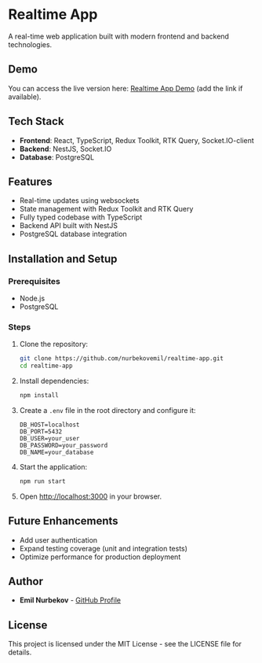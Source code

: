 # Realtime App

A real-time web application built with modern frontend and backend technologies.

## Demo
You can access the live version here: [Realtime App Demo](https://your-live-app-link.com) (add the link if available).

## Tech Stack
- **Frontend**: React, TypeScript, Redux Toolkit, RTK Query, Socket.IO-client
- **Backend**: NestJS, Socket.IO
- **Database**: PostgreSQL

## Features
- Real-time updates using websockets
- State management with Redux Toolkit and RTK Query
- Fully typed codebase with TypeScript
- Backend API built with NestJS
- PostgreSQL database integration

## Installation and Setup

### Prerequisites
- Node.js
- PostgreSQL

### Steps
1. Clone the repository:
   ```bash
   git clone https://github.com/nurbekovemil/realtime-app.git
   cd realtime-app
   ```
2. Install dependencies:
   ```bash
   npm install
   ```
3. Create a `.env` file in the root directory and configure it:
   ```
   DB_HOST=localhost
   DB_PORT=5432
   DB_USER=your_user
   DB_PASSWORD=your_password
   DB_NAME=your_database
   ```
4. Start the application:
   ```bash
   npm run start
   ```
5. Open [http://localhost:3000](http://localhost:3000) in your browser.

## Future Enhancements
- Add user authentication
- Expand testing coverage (unit and integration tests)
- Optimize performance for production deployment

## Author
- **Emil Nurbekov** - [GitHub Profile](https://github.com/nurbekovemil)

## License
This project is licensed under the MIT License - see the LICENSE file for details.
